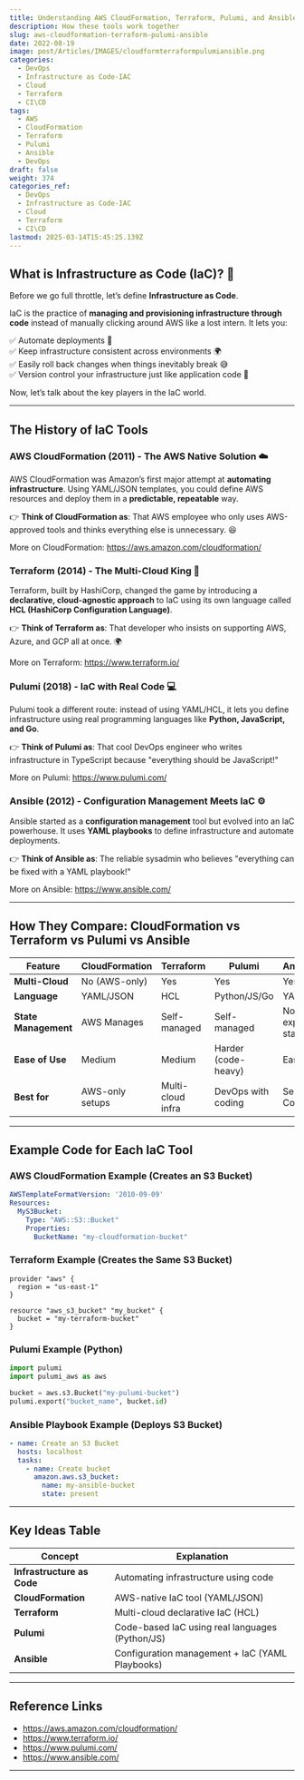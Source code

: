 ```yaml
---
title: Understanding AWS CloudFormation, Terraform, Pulumi, and Ansible
description: How these tools work together
slug: aws-cloudformation-terraform-pulumi-ansible
date: 2022-08-19
image: post/Articles/IMAGES/cloudformterraformpulumiansible.png
categories:
  - DevOps
  - Infrastructure as Code-IAC
  - Cloud
  - Terraform
  - CI\CD
tags:
  - AWS
  - CloudFormation
  - Terraform
  - Pulumi
  - Ansible
  - DevOps
draft: false
weight: 374
categories_ref:
  - DevOps
  - Infrastructure as Code-IAC
  - Cloud
  - Terraform
  - CI\CD
lastmod: 2025-03-14T15:45:25.139Z
---
```

<!-- 
# Understanding AWS CloudFormation, Terraform, Pulumi, and Ansible

## Introduction

So, you want to manage your cloud infrastructure without turning into a sleep-deprived DevOps engineer who lives off caffeine and debugging logs? Good news! **Infrastructure as Code (IaC)** is here to save you from the dark ages of manual AWS configurations. 🚀

Today, we’re talking about four of the biggest names in the **IaC** world: **AWS CloudFormation, Terraform, Pulumi, and Ansible**. We’ll cover:

- The **history** of each tool
- How they **compare** (pros, cons, and when to use what)
- **Example code snippets**

And of course, we’ll throw in some jokes to keep things fun. Let's dive in! 🏊‍♂️

---
-->

## What is Infrastructure as Code (IaC)? 🤔

Before we go full throttle, let’s define **Infrastructure as Code**.

IaC is the practice of **managing and provisioning infrastructure through code** instead of manually clicking around AWS like a lost intern. It lets you:

✅ Automate deployments 🔄\
✅ Keep infrastructure consistent across environments 🌍\
✅ Easily roll back changes when things inevitably break 😅\
✅ Version control your infrastructure just like application code 📜

Now, let’s talk about the key players in the IaC world.

***

## The History of IaC Tools

### **AWS CloudFormation (2011) - The AWS Native Solution** ☁️

AWS CloudFormation was Amazon’s first major attempt at **automating infrastructure**. Using YAML/JSON templates, you could define AWS resources and deploy them in a **predictable, repeatable** way.

👉 **Think of CloudFormation as**: That AWS employee who only uses AWS-approved tools and thinks everything else is unnecessary. 😆

More on CloudFormation: https://aws.amazon.com/cloudformation/

### **Terraform (2014) - The Multi-Cloud King** 👑

Terraform, built by HashiCorp, changed the game by introducing a **declarative, cloud-agnostic approach** to IaC using its own language called **HCL (HashiCorp Configuration Language)**.

👉 **Think of Terraform as**: That developer who insists on supporting AWS, Azure, and GCP all at once. 🌍

More on Terraform: https://www.terraform.io/

### **Pulumi (2018) - IaC with Real Code** 💻

Pulumi took a different route: instead of using YAML/HCL, it lets you define infrastructure using real programming languages like **Python, JavaScript, and Go**.

👉 **Think of Pulumi as**: That cool DevOps engineer who writes infrastructure in TypeScript because "everything should be JavaScript!"

More on Pulumi: https://www.pulumi.com/

### **Ansible (2012) - Configuration Management Meets IaC** ⚙️

Ansible started as a **configuration management** tool but evolved into an IaC powerhouse. It uses **YAML playbooks** to define infrastructure and automate deployments.

👉 **Think of Ansible as**: The reliable sysadmin who believes "everything can be fixed with a YAML playbook!"

More on Ansible: https://www.ansible.com/

***

## How They Compare: CloudFormation vs Terraform vs Pulumi vs Ansible

| Feature              | CloudFormation  | Terraform         | Pulumi              | Ansible           |
| -------------------- | --------------- | ----------------- | ------------------- | ----------------- |
| **Multi-Cloud**      | No (AWS-only)   | Yes               | Yes                 | Yes               |
| **Language**         | YAML/JSON       | HCL               | Python/JS/Go        | YAML              |
| **State Management** | AWS Manages     | Self-managed      | Self-managed        | No explicit state |
| **Ease of Use**      | Medium          | Medium            | Harder (code-heavy) | Easy              |
| **Best for**         | AWS-only setups | Multi-cloud infra | DevOps with coding  | Server Configs    |

***

## Example Code for Each IaC Tool

### **AWS CloudFormation Example** (Creates an S3 Bucket)

```yaml
AWSTemplateFormatVersion: '2010-09-09'
Resources:
  MyS3Bucket:
    Type: "AWS::S3::Bucket"
    Properties:
      BucketName: "my-cloudformation-bucket"
```

### **Terraform Example** (Creates the Same S3 Bucket)

```hcl
provider "aws" {
  region = "us-east-1"
}

resource "aws_s3_bucket" "my_bucket" {
  bucket = "my-terraform-bucket"
}
```

### **Pulumi Example (Python)**

```python
import pulumi
import pulumi_aws as aws

bucket = aws.s3.Bucket("my-pulumi-bucket")
pulumi.export("bucket_name", bucket.id)
```

### **Ansible Playbook Example** (Deploys S3 Bucket)

```yaml
- name: Create an S3 Bucket
  hosts: localhost
  tasks:
    - name: Create bucket
      amazon.aws.s3_bucket:
        name: my-ansible-bucket
        state: present
```

***

## Key Ideas Table

| Concept                    | Explanation                                     |
| -------------------------- | ----------------------------------------------- |
| **Infrastructure as Code** | Automating infrastructure using code            |
| **CloudFormation**         | AWS-native IaC tool (YAML/JSON)                 |
| **Terraform**              | Multi-cloud declarative IaC (HCL)               |
| **Pulumi**                 | Code-based IaC using real languages (Python/JS) |
| **Ansible**                | Configuration management + IaC (YAML Playbooks) |

***

## Reference Links

* https://aws.amazon.com/cloudformation/
* https://www.terraform.io/
* https://www.pulumi.com/
* https://www.ansible.com/

***

<!-- 
## Conclusion

If you’re deep into AWS, **CloudFormation** is your best bet. If you need **multi-cloud** support, **Terraform** is the way to go. If you love **writing real code**, check out **Pulumi**. And if you need **simple automation**, **Ansible** is your friend.

No matter which you choose, **IaC is the future**. So stop manually clicking around AWS and start automating! 🚀

-->
